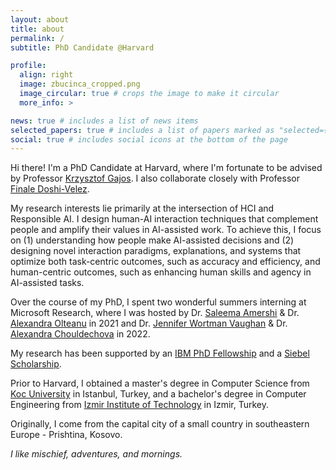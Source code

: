 ```yaml
---
layout: about
title: about
permalink: /
subtitle: PhD Candidate @Harvard

profile:
  align: right
  image: zbucinca_cropped.png
  image_circular: true # crops the image to make it circular
  more_info: >

news: true # includes a list of news items
selected_papers: true # includes a list of papers marked as "selected={true}"
social: true # includes social icons at the bottom of the page
---
```


Hi there! I'm a PhD Candidate at Harvard, where I'm fortunate to be advised by Professor [Krzysztof Gajos](https://www.eecs.harvard.edu/~kgajos/). I also collaborate closely with Professor [Finale Doshi-Velez](https://finale.seas.harvard.edu/).

My research interests lie primarily at the intersection of HCI and Responsible AI. I design human-AI interaction techniques that complement people and amplify their values in AI-assisted work. To achieve this, I focus on (1) understanding how people make AI-assisted decisions and (2) designing novel interaction paradigms, explanations, and systems that optimize both task-centric outcomes, such as accuracy and efficiency, and human-centric outcomes, such as enhancing human skills and agency in AI-assisted tasks.

Over the course of my PhD, I spent two wonderful summers interning at Microsoft Research, where I was hosted by Dr. [Saleema Amershi](https://scholar.google.com/citations?user=T0qnS1oAAAAJ&hl=en) & Dr. [Alexandra Olteanu](https://scholar.google.com/citations?user=8IjN_vgAAAAJ&hl=en) in 2021 and Dr. [Jennifer Wortman Vaughan](https://scholar.google.com/citations?user=YRPveMcAAAAJ&hl=en) & Dr. [Alexandra Chouldechova](https://scholar.google.com/citations?user=uoDW9hkAAAAJ&hl=en) in 2022.

My research has been supported by an [IBM PhD Fellowship](https://research.ibm.com/university/awards/fellowships-awardees.html) and a [Siebel Scholarship](https://www.businesswire.com/news/home/20240920559594/en/Siebel-Scholars-Foundation-Announces-Class-of-2025). 

Prior to Harvard, I obtained a master's degree in Computer Science from [Koc University](https://www.ku.edu.tr/en/) in Istanbul, Turkey, and a bachelor's degree in Computer Engineering from [Izmir Institute of Technology](https://en.iyte.edu.tr/) in Izmir, Turkey. 

Originally, I come from the capital city of a small country in southeastern Europe - Prishtina, Kosovo. 

<i>I like mischief, adventures, and mornings.</i>